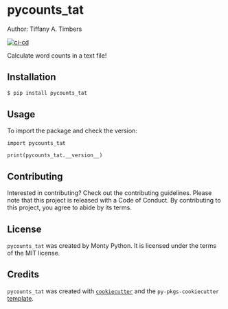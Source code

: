 # pycounts_tat

Author: Tiffany A. Timbers

[![ci-cd](https://github.com/ttimbers/pycounts_tat/actions/workflows/ci-cd.yml/badge.svg)](https://github.com/ttimbers/pycounts_tat/actions/workflows/ci-cd.yml)

Calculate word counts in a text file!

## Installation

```bash
$ pip install pycounts_tat
```

## Usage

To import the package and check the version:

```
import pycounts_tat

print(pycounts_tat.__version__)
```

## Contributing

Interested in contributing? Check out the contributing guidelines. Please note that this project is released with a Code of Conduct. By contributing to this project, you agree to abide by its terms.

## License

`pycounts_tat` was created by Monty Python. It is licensed under the terms of the MIT license.

## Credits

`pycounts_tat` was created with [`cookiecutter`](https://cookiecutter.readthedocs.io/en/latest/) and the `py-pkgs-cookiecutter` [template](https://github.com/py-pkgs/py-pkgs-cookiecutter).
